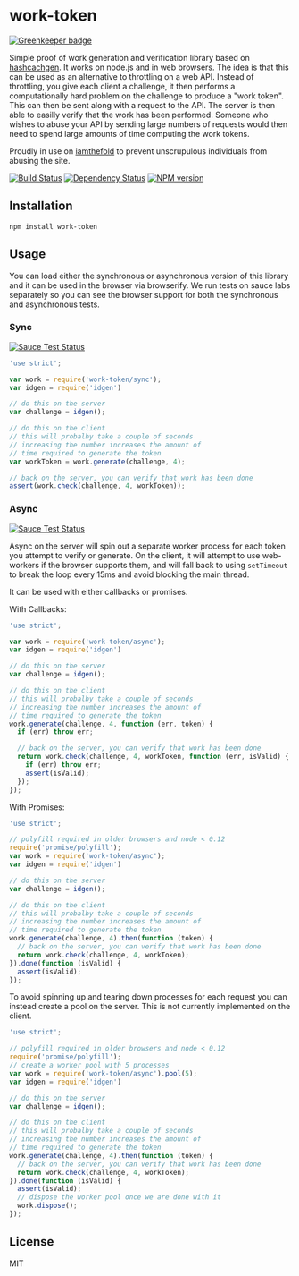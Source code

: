 # work-token

[![Greenkeeper badge](https://badges.greenkeeper.io/ForbesLindesay/work-token.svg)](https://greenkeeper.io/)

Simple proof of work generation and verification library based on [hashcachgen](https://github.com/carlos8f/node-hashcashgen).  It works on node.js and in web browsers.  The idea is that this can be used as an alternative to throttling on a web API.  Instead of throttling, you give each client a challenge, it then performs a computationally hard problem on the challenge to produce a "work token".  This can then be sent along with a request to the API.  The server is then able to easilly verify that the work has been performed.  Someone who wishes to abuse your API by sending large numbers of requests would then need to spend large amounts of time computing the work tokens.

Proudly in use on [iamthefold](https://github.com/iest/i-am-the-fold) to prevent unscrupulous individuals from abusing the site.

[![Build Status](https://img.shields.io/travis/ForbesLindesay/work-token/master.svg)](https://travis-ci.org/ForbesLindesay/work-token)
[![Dependency Status](https://img.shields.io/david/ForbesLindesay/work-token.svg)](https://david-dm.org/ForbesLindesay/work-token)
[![NPM version](https://img.shields.io/npm/v/work-token.svg)](https://www.npmjs.org/package/work-token)

## Installation

    npm install work-token

## Usage

You can load either the synchronous or asynchronous version of this library and it can be used in the browser via browserify.  We run tests on sauce labs separately so you can see the browser support for both the synchronous and asynchronous tests.

### Sync

[![Sauce Test Status](https://saucelabs.com/browser-matrix/work-token.svg)](https://saucelabs.com/u/work-token)

```js
'use strict';

var work = require('work-token/sync');
var idgen = require('idgen')

// do this on the server
var challenge = idgen();

// do this on the client
// this will probalby take a couple of seconds
// increasing the number increases the amount of
// time required to generate the token
var workToken = work.generate(challenge, 4);

// back on the server, you can verify that work has been done
assert(work.check(challenge, 4, workToken));
```

### Async

[![Sauce Test Status](https://saucelabs.com/browser-matrix/work-token-async.svg)](https://saucelabs.com/u/work-token-async)

Async on the server will spin out a separate worker process for each token you attempt to verify or generate.  On the client, it will attempt to use web-workers if the browser supports them, and will fall back to using `setTimeout` to break the loop every 15ms and avoid blocking the main thread.

It can be used with either callbacks or promises.

With Callbacks:

```js
'use strict';

var work = require('work-token/async');
var idgen = require('idgen')

// do this on the server
var challenge = idgen();

// do this on the client
// this will probalby take a couple of seconds
// increasing the number increases the amount of
// time required to generate the token
work.generate(challenge, 4, function (err, token) {
  if (err) throw err;

  // back on the server, you can verify that work has been done
  return work.check(challenge, 4, workToken, function (err, isValid) {
    if (err) throw err;
    assert(isValid);
  });
});
```

With Promises:

```js
'use strict';

// polyfill required in older browsers and node < 0.12
require('promise/polyfill');
var work = require('work-token/async');
var idgen = require('idgen')

// do this on the server
var challenge = idgen();

// do this on the client
// this will probalby take a couple of seconds
// increasing the number increases the amount of
// time required to generate the token
work.generate(challenge, 4).then(function (token) {
  // back on the server, you can verify that work has been done
  return work.check(challenge, 4, workToken);
}).done(function (isValid) {
  assert(isValid);
});
```

To avoid spinning up and tearing down processes for each request you can instead create a pool on the server.  This is not currently implemented on the client.

```js
'use strict';

// polyfill required in older browsers and node < 0.12
require('promise/polyfill');
// create a worker pool with 5 processes
var work = require('work-token/async').pool(5);
var idgen = require('idgen')

// do this on the server
var challenge = idgen();

// do this on the client
// this will probalby take a couple of seconds
// increasing the number increases the amount of
// time required to generate the token
work.generate(challenge, 4).then(function (token) {
  // back on the server, you can verify that work has been done
  return work.check(challenge, 4, workToken);
}).done(function (isValid) {
  assert(isValid);
  // dispose the worker pool once we are done with it
  work.dispose();
});
```

## License

  MIT
